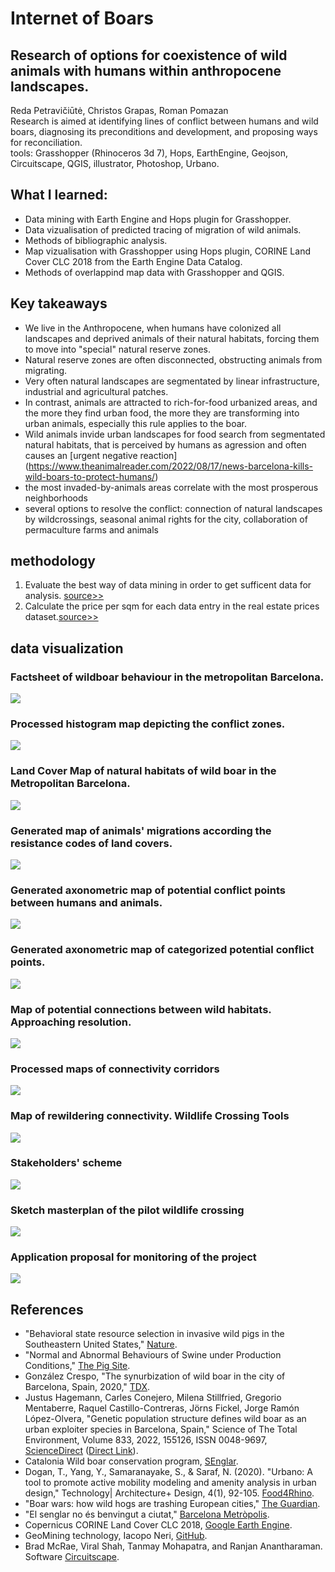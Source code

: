 # Internet of Boars
## Research of options for coexistence of wild animals with humans within anthropocene landscapes. </br>
Reda Petravičiūtė, Christos Grapas, Roman Pomazan</br>
Research is aimed at identifying lines of conflict between humans and wild boars, diagnosing its preconditions and development, and proposing ways for reconciliation. </br>
tools: Grasshopper (Rhinoceros 3d 7), Hops, EarthEngine, Geojson, Circuitscape, QGIS, illustrator, Photoshop, Urbano.
## What I learned: 
- Data mining with Earth Engine and Hops plugin for Grasshopper.
- Data vizualisation of predicted tracing of migration of wild animals.
- Methods of bibliographic analysis.
- Map vizualisation with Grasshopper using Hops plugin, CORINE Land Cover CLC 2018 from the Earth Engine Data Catalog.
- Methods of overlappind map data with Grasshopper and QGIS.
## Key takeaways
- We live in the Anthropocene, when humans have colonized all landscapes and deprived animals of their natural habitats, forcing them to move into "special" natural reserve zones.
- Natural reserve zones are often disconnected, obstructing animals from migrating.
- Very often natural landscapes are segmentated by linear infrastructure, industrial and agricultural patches.
- In contrast, animals are attracted to rich-for-food urbanized areas, and the more they find urban food, the more they are transforming into urban animals, especially this rule applies to the boar.
- Wild animals invide urban landscapes for food search from segmentated natural habitats, that is perceived by humans as agression and often causes an [urgent negative reaction] (https://www.theanimalreader.com/2022/08/17/news-barcelona-kills-wild-boars-to-protect-humans/)
- the most invaded-by-animals areas correlate with the most prosperous neighborhoods
- several options to resolve the conflict: connection of natural landscapes by wildcrossings, seasonal animal rights for the city, collaboration of permaculture farms and animals
  
## methodology
1. Evaluate the best way of data mining in order to get sufficent data for analysis. [source>>](DS3_FIN_11.ipynb)
2. Calculate the price per sqm for each data entry in the real estate prices dataset.[source>>](DS3_FIN_11.ipynb)
   
## data visualization
### Factsheet of wildboar behaviour in the metropolitan Barcelona.
![](IoB-02.png)
### Processed histogram map depicting the conflict zones.
![](IoB-01.png)
### Land Cover Map of natural habitats of wild boar in the Metropolitan Barcelona.
![](IoB-15.png)
### Generated map of animals' migrations according the resistance codes of land covers.
![](IoB-18.png)
### Generated axonometric map of potential conflict points between humans and animals.
![](IoB-24.png)
### Generated axonometric map of categorized potential conflict points.
![](IoB-26.png)
### Map of potential connections between wild habitats. Approaching resolution.
![](IoB-32.png)
### Processed maps of connectivity corridors
![](IoB-36.png)
### Map of rewildering connectivity. Wildlife Crossing Tools
![](IoB-50.png)
### Stakeholders' scheme
![](stakeholders_scheme_cum.jpg)
### Sketch masterplan of the pilot wildlife crossing
![](IoB-51.png)
### Application proposal for monitoring of the project
![](IoB-53.png)

##  References
- "Behavioral state resource selection in invasive wild pigs in the Southeastern United States," [Nature](https://www.nature.com/articles/s41598-021-86363-3#Tab2).
- "Normal and Abnormal Behaviours of Swine under Production Conditions," [The Pig Site](https://www.thepigsite.com/articles/normal-and-abnormal-behaviours-of-swine-under-production-conditions).
- González Crespo, "The synurbization of wild boar in the city of Barcelona, Spain, 2020," [TDX](https://www.tdx.cat/handle/10803/671607#page=1).
- Justus Hagemann, Carles Conejero, Milena Stillfried, Gregorio Mentaberre, Raquel Castillo-Contreras, Jörns Fickel, Jorge Ramón López-Olvera, "Genetic population structure defines wild boar as an urban exploiter species in Barcelona, Spain," Science of The Total Environment, Volume 833, 2022, 155126, ISSN 0048-9697, [ScienceDirect](https://doi.org/10.1016/j.scitotenv.2022.155126) ([Direct Link](https://www.sciencedirect.com/science/article/pii/S0048969722022197)).
- Catalonia Wild boar conservation program, [SEnglar](https://senglar.cat/programa-de-seguiment/).
- Dogan, T., Yang, Y., Samaranayake, S., & Saraf, N. (2020). "Urbano: A tool to promote active mobility modeling and amenity analysis in urban design," Technology| Architecture+ Design, 4(1), 92-105. [Food4Rhino](https://www.food4rhino.com/en/app/urbano#downloads_list).
- "Boar wars: how wild hogs are trashing European cities," [The Guardian](https://www.theguardian.com/world/2019/jul/30/boar-wars-how-wild-hogs-are-trashing-european-cities).
- "El senglar no és benvingut a ciutat," [Barcelona Metròpolis](https://www.barcelona.cat/bcnmetropolis/2007-2017/en/dossier/el-senglar-no-es-benvingut-a-ciutat/).
- Copernicus CORINE Land Cover CLC 2018, [Google Earth Engine](https://developers.google.com/earth-engine/datasets/catalog/COPERNICUS_CORINE_V20_100m).
- GeoMining technology, Iacopo Neri, [GitHub](https://github.com/neriiacopo/GeoMining-EE-Hops).
- Brad McRae, Viral Shah, Tanmay Mohapatra, and Ranjan Anantharaman. Software [Circuitscape](https://circuitscape.org/).
